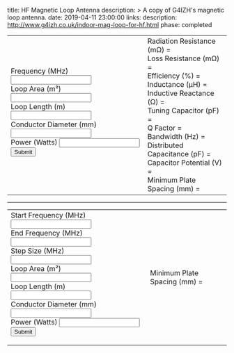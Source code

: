 title: HF Magnetic Loop Antenna
description: >
    A copy of G4IZH's magnetic loop antenna.
date: 2019-04-11 23:00:00
links:
    description:  http://www.g4izh.co.uk/indoor-mag-loop-for-hf.html
phase: completed

<table>
  <tr>
    <td>
      <form action="javascript:calculate()">
        <label for="frequency">Frequency (MHz) <input type="text" name="frequency" id="frequency"></input></label><br />
        <label for="frequency">Loop Area (m²) <input type="text" name="area" id="area"></input></label><br />
        <label for="frequency">Loop Length (m) <input type="text" name="length" id="length"></input></label><br />
        <label for="frequency">Conductor Diameter (mm) <input type="text" name="diameter" id="diameter"></input></label><br />
        <label for="frequency">Power (Watts) <input type="text" name="power" id="power"></input></label><br />
        <input type="submit" />
      </form>
    </td>
    <td>
      <div class="results">
        Radiation Resistance (mΩ) = <span id="radiation_resistance"></span><br />
        Loss Resistance (mΩ) = <span id="loss_resistance"></span><br />
        Efficiency (%) = <span id="efficiency"></span><br />
        Inductance (μH) = <span id="inductance"></span><br />
        Inductive Reactance (Ω) = <span id="inductive_reactance"></span><br />
        Tuning Capacitor (pF) = <span id="tuning_capacitor"></span><br />
        Q Factor = <span id="q_factor"></span><br />
        Bandwidth (Hz) = <span id="bandwidth"></span><br />
        Distributed Capacitance (pF) = <span id="distributed_capacity"></span><br />
        Capacitor Potential (V) = <span id="capacitor_potential"></span><br />
        Minimum Plate Spacing (mm) = <span id="minimum_plate_spacing"></span>
      </div>
    </td>
  </tr>
</table>

<hr />

<table>
  <tr>
    <td>
      <form action="javascript:sweep()">
        <label for="frequency">Start Frequency (MHz) <input type="text" name="sweep_start_frequency" id="sweep_start_frequency"></input></label><br />
        <label for="frequency">End Frequency (MHz) <input type="text" name="sweep_end_frequency" id="sweep_end_frequency"></input></label><br />
        <label for="frequency">Step Size (MHz) <input type="text" name="sweep_step_size" id="sweep_step_size"></input></label><br />
        <label for="frequency">Loop Area (m²) <input type="text" name="sweep_area" id="sweep_area"></input></label><br />
        <label for="frequency">Loop Length (m) <input type="text" name="sweep_length" id="sweep_length"></input></label><br />
        <label for="frequency">Conductor Diameter (mm) <input type="text" name="sweep_diameter" id="sweep_diameter"></input></label><br />
        <label for="frequency">Power (Watts) <input type="text" name="sweep_power" id="sweep_power"></input></label><br />
        <input type="submit" />
      </form>
    </td>
    <td>
      Minimum Plate Spacing (mm) = <span id="sweep_minimum_plate_spacing"></span>
    </td>
  </tr>
</table>

<div style="width:100%;">
  <canvas id="q_chart_canvas"></canvas>
  <canvas id="capacitor_chart_canvas"></canvas>
</div>

<script src="/media/js/calculators/small-transmitting-loop.js"></script>
<script src="/media/js/chart.min.js"></script>
<script>
  // Q chart
  var q_chart_config = {
    data: {
      labels: [],
      datasets: [{
        label: 'Q Factor',
        backgroundColor: 'rgb(255, 99, 132)',
        borderColor: 'rgb(255, 99, 132)',
        data: [],
        yAxisID: 'y-axis-1',
        fill: false,
      },{
        label: 'Efficiency',
        backgroundColor: 'rgb(54, 162, 235)',
        borderColor: 'rgb(54, 162, 235)',
        data: [],
        yAxisID: 'y-axis-2',
        fill: false,
      }]
    },
    options: {
      scales: {
						yAxes: [{
							type: 'linear', // only linear but allow scale type registration. This allows extensions to exist solely for log scale for instance
							display: true,
							position: 'left',
							id: 'y-axis-1',
						}, {
							type: 'linear', // only linear but allow scale type registration. This allows extensions to exist solely for log scale for instance
							display: true,
							position: 'right',
							id: 'y-axis-2',

							// grid line settings
							gridLines: {
								drawOnChartArea: false, // only want the grid lines for one axis to show up
							},
						}],
					}
    }
  };

  // Capacitor chart
  var capacitor_chart_config = {
    data: {
      labels: [],
      datasets: [{
        label: 'Tuning Capacitor Value (pF)',
        backgroundColor: 'rgb(255, 99, 132)',
        borderColor: 'rgb(255, 99, 132)',
        data: [],
        yAxisID: 'y-axis-1',
        fill: false,
      },{
        label: 'Tuning Capacitor Potential (V)',
        backgroundColor: 'rgb(54, 162, 235)',
        borderColor: 'rgb(54, 162, 235)',
        data: [],
        yAxisID: 'y-axis-2',
        fill: false,
      }]
    },
    options: {
      scales: {
						yAxes: [{
							type: 'linear', // only linear but allow scale type registration. This allows extensions to exist solely for log scale for instance
							display: true,
							position: 'left',
							id: 'y-axis-1',
						}, {
							type: 'linear', // only linear but allow scale type registration. This allows extensions to exist solely for log scale for instance
							display: true,
							position: 'right',
							id: 'y-axis-2',

							// grid line settings
							gridLines: {
								drawOnChartArea: false, // only want the grid lines for one axis to show up
							},
						}],
					}
    }
  };

  function calculate() {
    result = calculateSTL(document.getElementById("frequency").value, document.getElementById("area").value, document.getElementById("length").value, document.getElementById("diameter").value, document.getElementById("power").value);
    document.getElementById("radiation_resistance").innerHTML = (result.radiation_resistance * 1e3).toFixed(2);
    document.getElementById("loss_resistance").innerHTML = (result.loss_resistance * 1e3).toFixed(2);
    document.getElementById("efficiency").innerHTML = (result.efficiency * 100).toFixed(2);
    document.getElementById("inductance").innerHTML = (result.inductance_H * 1e6).toFixed(2);
    document.getElementById("inductive_reactance").innerHTML = result.inductive_reactance_ohms.toFixed(2);
    document.getElementById("tuning_capacitor").innerHTML = (result.tuning_capacitor_F * 1e12).toFixed(3);
    document.getElementById("q_factor").innerHTML = result.q_factor.toFixed(1);
    document.getElementById("bandwidth").innerHTML = Math.round(result.bandwidth_hz);
    document.getElementById("distributed_capacity").innerHTML = (result.distributed_capacity_pF).toFixed(3);
    document.getElementById("capacitor_potential").innerHTML = Math.round(result.capacitor_potential_V);
    document.getElementById("minimum_plate_spacing").innerHTML = (result.minimum_plate_spacing_mm).toFixed(1);
  }

  function sweep() {
    result = STLSweep(
                parseFloat(document.getElementById("sweep_start_frequency").value),
                parseFloat(document.getElementById("sweep_end_frequency").value),
                parseFloat(document.getElementById("sweep_step_size").value),
                parseFloat(document.getElementById("sweep_area").value),
                parseFloat(document.getElementById("sweep_length").value),
                parseFloat(document.getElementById("sweep_diameter").value),
                parseFloat(document.getElementById("sweep_power").value)
              );
    q_chart_config.data.labels = [];
    q_chart_config.data.datasets[0].data = [];
    q_chart_config.data.datasets[1].data = [];

    capacitor_chart_config.data.labels = [];
    capacitor_chart_config.data.datasets[0].data = [];
    capacitor_chart_config.data.datasets[1].data = [];

    plateSpacing = 0;

    for ( var i = 0; i < result.length; i++ ) {
      console.log()
      q_chart_config.data.labels.push(result[i].frequency + "MHz");
      q_chart_config.data.datasets[0].data.push(result[i].q_factor);
      q_chart_config.data.datasets[1].data.push(result[i].efficiency * 100);

      capacitor_chart_config.data.labels.push(result[i].frequency + "MHz");
      capacitor_chart_config.data.datasets[0].data.push(result[i].tuning_capacitor_F*1e12);
      capacitor_chart_config.data.datasets[1].data.push(result[i].capacitor_potential_V);

      if ( parseFloat(result[i].minimum_plate_spacing_mm) > plateSpacing ) {
        plateSpacing = parseFloat(result[i].minimum_plate_spacing_mm);
      }
    }

    console.log(q_chart_config);

    var q_chart_ctx = document.getElementById('q_chart_canvas').getContext('2d');
    window.q_chart = new Chart.Line(q_chart_ctx, q_chart_config);
    window.q_chart.update();

    var capacitor_chart_ctx = document.getElementById('capacitor_chart_canvas').getContext('2d');
    window.capacitor_chart = new Chart.Line(capacitor_chart_ctx, capacitor_chart_config);
    window.capacitor_chart.update();

    document.getElementById("sweep_minimum_plate_spacing").innerHTML = Math.ceil(plateSpacing*10)/10;
  }

  calculateSTL(14.15, 0.5625, 3, 22, 20);
  var sweepResults = STLSweep(10, 30, 0.5, 0.5625, 3, 22, 20);
  console.log(sweepResults);
</script>
